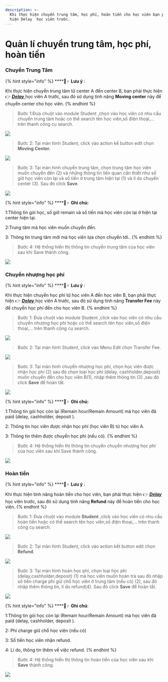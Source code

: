 ```yaml
---
description: >-
  Khi thực hiện chuyển trung tâm, học phí, hoàn tiền cho học viên bạn phải thực
  hiện Delay  học viên trước.
---
```


# Quản lí chuyển trung tâm, học phí, hoàn tiền

### Chuyển Trung Tâm

{% hint style="info" %}
\*\*\*\*🙆♀ **Lưu ý** :

Khi thực hiện chuyển trung tâm từ center A đến center B, bạn phải thực hiện 👉 [_**Delay**_ ](https://help.dotb.vn/bo-phan-giao-vu/quan-li-su-vu/quan-li-delay#hoc-vien-delay-khoi-lop) học viên A trước, sau đó sử dụng tính năng **Moving center** này để chuyển center cho học viên.
{% endhint %}

> Bước 1:Đưa chuột vào module Student ,chọn vào học viên có nhu cầu chuyển trung tâm hoặc có thể search tên học viên,số điện thoại,… trên thanh công cụ search.

![](../../.gitbook/assets/chuyentrungtam1.png)

> Bước 2: Tại màn hình Student, click vào action kế button edit chọn **Moving Center.**

![](../../.gitbook/assets/chuyentrungtam2.png)

> Bước 3: Tại màn hình chuyển trung tâm, chọn trung tâm học viên muốn chuyển đến \(2\) và những thông tin liên quan cần thiết như số giờ học viên còn lại và số tiền ở trung tâm hiện tại \(1\) và lí do chuyển center \(3\). Sau đó click **Save**.

![](../../.gitbook/assets/delay5.jpg)

{% hint style="info" %}
\*\*\*\*🙆♀ **Ghi chú:**

1:Thông tin gói học, số giờ remain và số tiền mà học viên còn lại ở hiện tại center hiện tại.

2:Trung tâm mà học viên muốn chuyển đến.

3: Thông tin trung tâm mới mà học viên lựa chọn chuyển tới..
{% endhint %}

> Bước 4: Hệ thống hiển thị thông tin chuyển trung tâm của học viên sau khi Save thành công.

![](../../.gitbook/assets/chuyentrungtam4.png)

### Chuyển nhượng học phí

{% hint style="info" %}
\*\*\*\*🙆♀ **Lưu ý** :

Khi thực hiện chuyển học phí từ học viên A đến học viên B, bạn phải thực hiện 👉 [_**Delay**_ ](https://help.dotb.vn/bo-phan-giao-vu/quan-li-su-vu/quan-li-delay#hoc-vien-delay-khoi-lop) học viên A trước, sau đó sử dụng tính năng **Transfer Fee**  này để chuyển học phí đến cho học viên B.
{% endhint %}

> Bước 1: Đưa chuột vào module Student ,click vào học viên có nhu cầu chuyển nhượng học phí hoặc có thể search tên học viên,số điện thoại,… trên thanh công cụ search.

![](../../.gitbook/assets/nhuonghocphi1.png)

> Bước 2: Tại màn hình Student, click vào Menu Edit chọn Transfer Fee.

![](../../.gitbook/assets/nhuonghocphi2.png)

> Bước 3: Tại màn hình chuyển nhượng học phí, chọn học viên được nhận học phí \(2\) sau đó chọn loại học phí \(delay, cashholder,deposit\) muốn chuyển đến cho học viên B\(1\), nhập thêm thông tin \(3\)  ,sau đó click **Save** để hoàn tất.

![](../../.gitbook/assets/delay6.jpg)

{% hint style="info" %}
\*\*\*\*🙆♀ **Ghi chú:**

1:Thông tin gói học còn lại \(Remain hour/Remain Amount\) mà học viên đã paid \(delay, cashholder, deposit \).

2: Thông tin học viên được nhận học phí \(học viên B\) từ học viên A.

3: Thông tin thêm được chuyển học phí \(nếu có\).
{% endhint %}

> Bước 4: Hệ thống hiển thị thông tin chuyển chuyển nhượng học phí của học viên sau khi Save thành công.

![](../../.gitbook/assets/nhuonghocphi4.png)

### Hoàn tiền

{% hint style="info" %}
\*\*\*\*🙆♀ **Lưu ý** :

Khi thực hiện tính năng hoàn tiền cho học viên, bạn phải thực hiện 👉 [_**Delay**_ ](https://help.dotb.vn/bo-phan-giao-vu/quan-li-su-vu/quan-li-delay#hoc-vien-delay-khoi-lop) học viên trước, sau đó sử dụng tính năng **Refund** này để hoàn tiền cho học viên.
{% endhint %}

> Bước 1: Đưa chuột vào module **Student** ,click vào học viên có nhu cầu hoàn tiền hoặc có thể search tên học viên,số điện thoại,… trên thanh công cụ search.

![](../../.gitbook/assets/hoantien1.png)

> Bước 2: Tại màn hình Student, click vào action kết button edit chọn **Refund**.

![](../../.gitbook/assets/hoantien2.png)

> Bước 3: Tại màn hình hoàn học phí, chọn loại học phí \(delay,cashholder,deposit\) \(1\) mà học viên muốn hoàn trả sau đó nhập số tiền charge phí giữ chổ học viên ở trung tâm \(nếu có\) \(2\), sau đó nhập thêm thông tin, lí do refund\(4\). Sau đó click **Save** để hoàn tất.

![](../../.gitbook/assets/refund.jpg)

{% hint style="info" %}
\*\*\*\*🙆♀ **Ghi chú**:

1:Thông tin gói học còn lại \(Remain hour/Remain Amount\) mà học viên đã paid \(delay, cashholder, deposit \).

2: Phí charge giữ chổ học viên \(nếu có\)

3: Số tiền học viên nhận refund.

4: Lí do, thông tin thêm về việc refund.
{% endhint %}

> Bước 4: Hệ thống hiển thị thông tin hoàn tiền của học viên sau khi **Save** thành công.

![](../../.gitbook/assets/image%20%2814%29.png)

